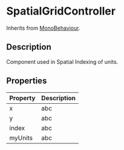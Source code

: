 # SpatialGridController
Inherits from [MonoBehaviour](https://docs.unity3d.com/ScriptReference/MonoBehaviour.html).

## Description
Component used in Spatial Indexing of units.

## Properties
Property | Description
---     | ---
x       | abc
y       | abc
index   | abc
myUnits | abc
